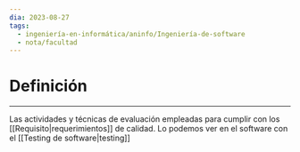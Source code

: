 ```yaml
---
dia: 2023-08-27
tags:
  - ingeniería-en-informática/aninfo/Ingeniería-de-software
  - nota/facultad
---
```

# Definición
---
Las actividades y técnicas de evaluación empleadas para cumplir con los [[Requisito|requerimientos]] de calidad. Lo podemos ver en el software con el [[Testing de software|testing]]